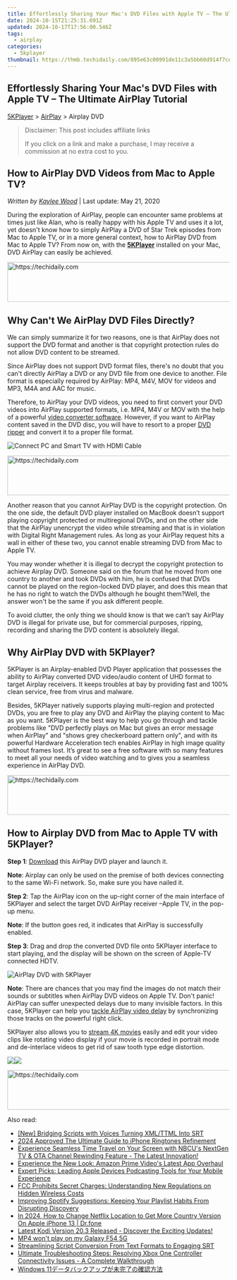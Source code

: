 ```yaml
---
title: Effortlessly Sharing Your Mac's DVD Files with Apple TV – The Ultimate AirPlay Tutorial
date: 2024-10-15T21:25:31.691Z
updated: 2024-10-17T17:56:00.546Z
tags:
  - airplay
categories:
  - 5kplayer
thumbnail: https://thmb.techidaily.com/895e63c00991de11c3a5bb60d914f7ce63bcb7f1c27750a5c3c9cc5c0ae68538.jpg
---
```


## Effortlessly Sharing Your Mac's DVD Files with Apple TV – The Ultimate AirPlay Tutorial

[5KPlayer](https://tools.techidaily.com/5kplayer/products/) \> [AirPlay](https://tools.techidaily.com/5kplayer/airplay/) \> Airplay DVD

>  Disclaimer: This post includes affiliate links
>
>  If you click on a link and make a purchase, I may receive a commission at no extra cost to you.
>

## How to AirPlay DVD Videos from Mac to Apple TV?

 _Written by [Kaylee Wood](https://www.quora.com/profile/Amanda-Hu-21)_ | Last update: May 21, 2020

During the exploration of AirPlay, people can encounter same problems at times just like Alan, who is really happy with his Apple TV and uses it a lot, yet doesn't know how to simply AirPlay a DVD of Star Trek episodes from Mac to Apple TV, or in a more general context, how to AirPlay DVD from Mac to Apple TV? From now on, with the [**5KPlayer**](https://tools.techidaily.com/5kplayer/products/) installed on your Mac, DVD AirPlay can easily be achieved.

<!-- affiliate ads begin -->
<a href="https://wigfever.sjv.io/c/5597632/2014851/22899" target="_top" id="2014851">
  <img src="//a.impactradius-go.com/display-ad/22899-2014851" border="0" alt="https://techidaily.com" width="728" height="90"/>
</a>
<img height="0" width="0" src="https://wigfever.sjv.io/i/5597632/2014851/22899" style="position:absolute;visibility:hidden;" border="0" />
<!-- affiliate ads end -->

## Why Can't We AirPlay DVD Files Directly?

We can simply summarize it for two reasons, one is that AirPlay does not support the DVD format and another is that copyright protection rules do not allow DVD content to be streamed. 

Since AirPlay does not support DVD format files, there's no doubt that you can't directly AirPlay a DVD or any DVD file from one device to another. File format is especially required by AirPlay: MP4, M4V, MOV for videos and MP3, M4A and AAC for music. 

Therefore, to AirPlay your DVD videos, you need to first convert your DVD videos into AirPlay supported formats, i.e. MP4, M4V or MOV with the help of a powerful [video converter software](https://tools.techidaily.com/5kplayer/products/). However, if you want to AirPlay content saved in the DVD disc, you will have to resort to a proper [DVD ripper](https://tools.techidaily.com/macxdvd/products/) and convert it to a proper file format. 

![Connect PC and Smart TV with HDMI Cable](https://www.5kplayer.com/airplay/img/convert-dvd.jpg) 

<!-- affiliate ads begin -->
<a href="https://appsumo.8odi.net/c/5597632/2043855/7443" target="_top" id="2043855">
  <img src="//a.impactradius-go.com/display-ad/7443-2043855" border="0" alt="https://techidaily.com" width="728" height="90"/>
</a>
<img height="0" width="0" src="https://appsumo.8odi.net/i/5597632/2043855/7443" style="position:absolute;visibility:hidden;" border="0" />
<!-- affiliate ads end -->

Another reason that you cannot AirPlay DVD is the copyright protection. On the one side, the default DVD player installed on MacBook doesn’t support playing copyright protected or multiregional DVDs, and on the other side that the AirPlay unencrypt the video while streaming and that is in violation with Digital Right Management rules. As long as your AirPlay request hits a wall in either of these two, you cannot enable streaming DVD from Mac to Apple TV.

You may wonder whether it is illegal to decrypt the copyright protection to achieve Airplay DVD. Someone said on the forum that he moved from one country to another and took DVDs with him, he is confused that DVDs cannot be played on the region-locked DVD player, and does this mean that he has no right to watch the DVDs although he bought them?Well, the answer won't be the same if you ask different people. 

To avoid clutter, the only thing we should know is that we can’t say AirPlay DVD is illegal for private use, but for commercial purposes, ripping, recording and sharing the DVD content is absolutely illegal. 

## Why AirPlay DVD with 5KPlayer?

5KPlayer is an Airplay-enabled DVD Player application that possesses the ability to AirPlay converted DVD video/audio content of UHD format to target Airplay receivers. It keeps troubles at bay by providing fast and 100% clean service, free from virus and malware.

Besides, 5KPlayer natively supports playing multi-region and protected DVDs, you are free to play any DVD and AirPlay the playing content to Mac as you want. 5KPlayer is the best way to help you go through and tackle problems like "DVD perfectly plays on Mac but gives an error message when AirPlay" and "shows grey checkerboard pattern only", and with its powerful Hardware Acceleration tech enables AirPlay in high image quality without frames lost. It’s great to see a free software with so many features to meet all your needs of video watching and to gives you a seamless experience in AirPlay DVD. 

<!-- affiliate ads begin -->
<a href="https://aligracehair.sjv.io/c/5597632/2047411/19272" target="_top" id="2047411">
  <img src="//a.impactradius-go.com/display-ad/19272-2047411" border="0" alt="https://techidaily.com" width="728" height="90"/>
</a>
<img height="0" width="0" src="https://aligracehair.sjv.io/i/5597632/2047411/19272" style="position:absolute;visibility:hidden;" border="0" />
<!-- affiliate ads end -->

## How to Airplay DVD from Mac to Apple TV with 5KPlayer?

**Step 1**: [Download](https://tools.techidaily.com/5kplayer/products/) this AirPlay DVD player and launch it.

**Note**: Airplay can only be used on the premise of both devices connecting to the same Wi-Fi network. So, make sure you have nailed it.

**Step 2**: Tap the AirPlay icon on the up-right corner of the main interface of 5KPlayer and select the target DVD AirPlay receiver –Apple TV, in the pop-up menu.

**Note**: If the button goes red, it indicates that AirPlay is successfully enabled.

**Step 3**: Drag and drop the converted DVD file onto 5KPlayer interface to start playing, and the display will be shown on the screen of Apple-TV connected HDTV.

![AirPlay DVD with 5KPlayer](https://www.5kplayer.com/airplay/img/5k-airplay-xsy-airplay-with-win10-15021501.jpg) 

**Note**: There are chances that you may find the images do not match their sounds or subtitles when AirPlay DVD videos on Apple TV. Don't panic! AirPlay can suffer unexpected delays due to many invisible factors. In this case, 5KPlayer can help you [tackle AirPlay video delay](https://tools.techidaily.com/5kplayer/airplay/) by synchronizing those tracks on the powerful right click.

5KPlayer also allows you to [stream 4K movies](https://tools.techidaily.com/5kplayer/airplay/) easily and edit your video clips like rotating video display if your movie is recorded in portrait mode and de-interlace videos to get rid of saw tooth type edge distortion. 

[![](https://www.5kplayer.com/airplay/../button/freedownwhitewin.png)](https://tools.techidaily.com/5kplayer/products/)[![](https://www.5kplayer.com/airplay/../button/freedownbackmac.png)](https://tools.techidaily.com/5kplayer/products/)

<!-- affiliate ads begin -->
<a href="https://jalbum-affiliate-program.sjv.io/c/5597632/1584040/17916" target="_top" id="1584040">
  <img src="//a.impactradius-go.com/display-ad/17916-1584040" border="0" alt="https://techidaily.com" width="728" height="90"/>
</a>
<img height="0" width="0" src="https://jalbum-affiliate-program.sjv.io/i/5597632/1584040/17916" style="position:absolute;visibility:hidden;" border="0" />
<!-- affiliate ads end -->

<ins class="adsbygoogle"
     style="display:block"
     data-ad-format="autorelaxed"
     data-ad-client="ca-pub-7571918770474297"
     data-ad-slot="1223367746"></ins>

<ins class="adsbygoogle"
     style="display:block"
     data-ad-client="ca-pub-7571918770474297"
     data-ad-slot="8358498916"
     data-ad-format="auto"
     data-full-width-responsive="true"></ins>

<span class="atpl-alsoreadstyle">Also read:</span>
<div><ul>
<li><a href="https://extra-hints.techidaily.com/new-bridging-scripts-with-voices-turning-xmlttml-into-srt/"><u>[New] Bridging Scripts with Voices Turning XML/TTML Into SRT</u></a></li>
<li><a href="https://article-knowledge.techidaily.com/2024-approved-the-ultimate-guide-to-iphone-ringtones-refinement/"><u>2024 Approved The Ultimate Guide to iPhone Ringtones Refinement</u></a></li>
<li><a href="https://media-tips.techidaily.com/experience-seamless-time-travel-on-your-screen-with-nbcus-nextgen-tv-and-ota-channel-rewinding-feature-the-latest-innovation/"><u>Experience Seamless Time Travel on Your Screen with NBCU's NextGen TV & OTA Channel Rewinding Feature - The Latest Innovation!</u></a></li>
<li><a href="https://media-tips.techidaily.com/experience-the-new-look-amazon-prime-videos-latest-app-overhaul/"><u>Experience the New Look: Amazon Prime Video's Latest App Overhaul</u></a></li>
<li><a href="https://media-tips.techidaily.com/expert-picks-leading-apple-devices-podcasting-tools-for-your-mobile-experience/"><u>Expert Picks: Leading Apple Devices Podcasting Tools for Your Mobile Experience</u></a></li>
<li><a href="https://media-tips.techidaily.com/fcc-prohibits-secret-charges-understanding-new-regulations-on-hidden-wireless-costs/"><u>FCC Prohibits Secret Charges: Understanding New Regulations on Hidden Wireless Costs</u></a></li>
<li><a href="https://media-tips.techidaily.com/improving-spotify-suggestions-keeping-your-playlist-habits-from-disrupting-discovery/"><u>Improving Spotify Suggestions: Keeping Your Playlist Habits From Disrupting Discovery</u></a></li>
<li><a href="https://review-topics.techidaily.com/in-2024-how-to-change-netflix-location-to-get-more-country-version-on-apple-iphone-13-drfone-by-drfone-virtual-ios/"><u>In 2024, How to Change Netflix Location to Get More Country Version On Apple iPhone 13 | Dr.fone</u></a></li>
<li><a href="https://media-tips.techidaily.com/latest-kodi-version-203-released-discover-the-exciting-updates/"><u>Latest Kodi Version 20.3 Released - Discover the Exciting Updates!</u></a></li>
<li><a href="https://review-topics.techidaily.com/mp4-won-t-play-on-my-galaxy-f54-5g-by-aiseesoft-video-converter-play-mp4-on-android/"><u>MP4 won't play on my Galaxy F54 5G</u></a></li>
<li><a href="https://fox-http.techidaily.com/streamlining-script-conversion-from-text-formats-to-engaging-srt/"><u>Streamlining Script Conversion From Text Formats to Engaging SRT</u></a></li>
<li><a href="https://common-error.techidaily.com/ultimate-troubleshooting-steps-resolving-xbox-one-controller-connectivity-issues-a-complete-walkthrough/"><u>Ultimate Troubleshooting Steps: Resolving Xbox One Controller Connectivity Issues - A Complete Walkthrough</u></a></li>
<li><a href="https://win-hot.techidaily.com/1728466894004-windows-11/"><u>Windows 11データバックアップが未完了の確認方法</u></a></li>
</ul></div>

